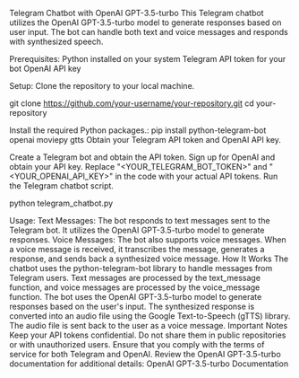 Telegram Chatbot with OpenAI GPT-3.5-turbo
This Telegram chatbot utilizes the OpenAI GPT-3.5-turbo model to generate responses based on user input. The bot can handle both text and voice messages and responds with synthesized speech.

Prerequisites:
Python installed on your system
Telegram API token for your bot
OpenAI API key


Setup:
Clone the repository to your local machine.

git clone https://github.com/your-username/your-repository.git
cd your-repository

Install the required Python packages.:
pip install python-telegram-bot openai moviepy gtts
Obtain your Telegram API token and OpenAI API key.

Create a Telegram bot and obtain the API token.
Sign up for OpenAI and obtain your API key.
Replace "<YOUR_TELEGRAM_BOT_TOKEN>" and "<YOUR_OPENAI_API_KEY>" in the code with your actual API tokens.
Run the Telegram chatbot script.

python telegram_chatbot.py

Usage:
Text Messages: The bot responds to text messages sent to the Telegram bot. It utilizes the OpenAI GPT-3.5-turbo model to generate responses.
Voice Messages: The bot also supports voice messages. When a voice message is received, it transcribes the message, generates a response, and sends back a synthesized voice message.
How It Works
The chatbot uses the python-telegram-bot library to handle messages from Telegram users.
Text messages are processed by the text_message function, and voice messages are processed by the voice_message function.
The bot uses the OpenAI GPT-3.5-turbo model to generate responses based on the user's input.
The synthesized response is converted into an audio file using the Google Text-to-Speech (gTTS) library.
The audio file is sent back to the user as a voice message.
Important Notes
Keep your API tokens confidential. Do not share them in public repositories or with unauthorized users.
Ensure that you comply with the terms of service for both Telegram and OpenAI.
Review the OpenAI GPT-3.5-turbo documentation for additional details: OpenAI GPT-3.5-turbo Documentation
